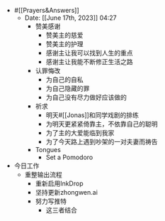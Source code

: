 - #[[Prayers&Answers]]
    - Date: [[June 17th, 2023]] 04:27
        - 赞美感谢
            - 赞美主的慈爱
            - 赞美主的护理
            - 感谢主让我可以找到人生的重点
            - 感谢主让我能不断修正生活之路
        - 认罪悔改
            - 为自己的自私
            - 为自己隐藏的罪
            - 为自己没有尽力做好应该做的
        - 祈求
            - 明天#[[Jonas]]和同学戏剧的排练
            - 为明天更紧紧倚靠主，不依靠自己的聪明
            - 为了主的大爱能临到我家
            - 为了今天路上遇到吵架的一对夫妻而祷告
        - Tongues
            - Set a Pomodoro
- 今日工作
    - 重整输出流程
        - 重新启用InkDrop 
        - 坚持更新zhongwen.ai
        - 努力写推特
            - 这三者结合
